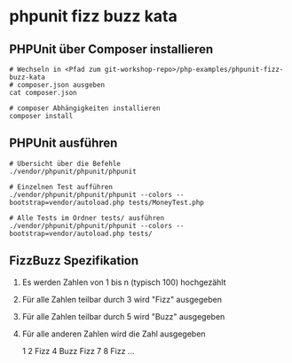 # phpunit fizz buzz kata

## PHPUnit über Composer installieren

	# Wechseln in <Pfad zum git-workshop-repo>/php-examples/phpunit-fizz-buzz-kata
	# composer.json ausgeben
	cat composer.json
	
	# composer Abhängigkeiten installieren
	composer install

## PHPUnit ausführen

	# Übersicht über die Befehle
	./vendor/phpunit/phpunit/phpunit 
	
	# Einzelnen Test aufführen
	./vendor/phpunit/phpunit/phpunit --colors --bootstrap=vendor/autoload.php tests/MoneyTest.php
	
	# Alle Tests im Ordner tests/ ausführen
	./vendor/phpunit/phpunit/phpunit --colors --bootstrap=vendor/autoload.php tests/

## FizzBuzz Spezifikation

1. Es werden Zahlen von 1 bis n (typisch 100) hochgezählt
2. Für alle Zahlen teilbar durch 3 wird "Fizz" ausgegeben
3. Für alle Zahlen teilbar durch 5 wird "Buzz" ausgegeben
4. Für alle anderen Zahlen wird die Zahl ausgegeben

	1
	2
	Fizz
	4
	Buzz
	Fizz
	7
	8
	Fizz
	...

	